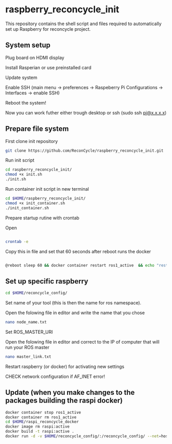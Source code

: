 # raspberry_reconcycle_init
This repository contains the shell script and files required to automatically set up Raspberry for reconcycle project.

## System setup
Plug board on HDMI display

Install Rasperian or use preinstalled card

Update system 

Enable SSH (main menu -> preferences -> Raspeberry Pi Configurations -> Interfaces -> enable SSH)

Reboot the system!

Now you can work futher either trough desktop or ssh (sudo ssh pi@x.x.x.x)


## Prepare file system

First clone init repository

```sh
git clone https://github.com/ReconCycle/raspberry_reconcycle_init.git
```

Run init script

```sh
cd raspberry_reconcycle_init/
chmod +x init.sh
./init.sh


```
Run container init script in new terminal

```sh
cd $HOME/raspberry_reconcycle_init/
chmod +x init_container.sh
./init_container.sh
```

Prepare startup rutine with crontab

Open
```sh

crontab -e

```

Copy this in file and set that 60 seconds after reboot runs the docker
```bash

@reboot sleep 60 && docker container restart ros1_active  && echo "restarting docker" | wall

```




## Set up specific raspberry 


```sh
cd $HOME/reconcycle_config/
```

Set name of your tool (this is then the name for ros namespace). 

Open the folowing file in editor and write the name that you chose
```sh
nano node_name.txt
```

Set ROS_MASTER_URI

Open the folowing file in editor and correct to the IP of computer that will run your ROS master
```sh
nano master_link.txt
```

Restart raspberry (or docker) for activating new settings 

CHECK network configuration if AF_INET error!


## Update (when you make changes to the packages building the raspi docker) 

```sh
docker container stop ros1_active
docker container rm ros1_active
cd $HOME/raspi_reconcycle_docker
docker image rm raspi:active
docker build -t raspi:active .
docker run -d -v $HOME/reconcycle_config/:/reconcycle_config/ --net=host --device /dev/mem --privileged --name ros1_active raspi:active
```

